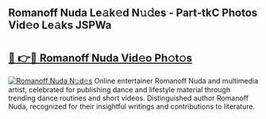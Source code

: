 ## Romanoff Nuda Le𝚊k𝚎d N𝚞𝚍es - Part-tkC Photos Vid𝚎o Le𝚊ks JSPWa

# <h2><a href="http://fbckr9.evod.top/?m=Romanoff+Nuda">🔗 👉🔴 Romanoff Nuda Vid𝚎o Ph𝚘t𝚘s</a></h2>

[![Romanoff Nuda N𝚞d𝚎s](https://i.imgur.com/8V9OHl7.gif)](http://fbckr9.evod.top/?m=Romanoff+Nuda)
Online entertainer Romanoff Nuda and multimedia artist, celebrated for publishing dance and lifestyle material through trending dance routines and short videos. Distinguished author Romanoff Nuda, recognized for their insightful writings and contributions to literature. 
